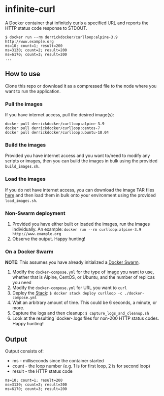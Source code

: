 # infinite-curl

A Docker container that infinitely curls a specified URL and reports the HTTP status code response to STDOUT.

```
$ docker run --rm derrickdocker/curlloop:alpine-3.9 http://www.example.org
ms=10; count=1; result=200
ms=3130; count=2; result=200
ms=6170; count=3; result=200
...
```

## How to use

Clone this repo or download it as a compressed file to the node where you want to run the application.

### Pull the images

If you have internet access, pull the desired image(s):

```
docker pull derrickdocker/curlloop:alpine-3.9
docker pull derrickdocker/curlloop:centos-7
docker pull derrickdocker/curlloop:ubuntu-18.04
```

### Build the images

Provided you have internet access and you want to/need to modify any scripts or images, then you can build the images in bulk using the provided `build_images.sh`.

### Load the images

If you do not have internet access, you can download the image TAR files [here]() and then load them in bulk onto your environment using the provided `load_images.sh`.

### Non-Swarm deployment

1. Provided you have either built or loaded the images, run the images individually. An example:
```docker run --rm curlloop:alpine-3.9 http://www.example.org```
1. Observe the output. Happy hunting! 

### On a Docker Swarm

**NOTE**: This assumes you have already initialized a [Docker Swarm](https://docs.docker.com/engine/swarm/).

1. Modify the `docker-compose.yml` for the type of [image](https://docs.docker.com/glossary/?term=image) you want to use, whether that is Alpine, CentOS, or Ubuntu, and the number of replicas you need
1. Modify the `docker-compose.yml` for URL you want to `curl`
1. Deploy the [Stack](https://docs.docker.com/engine/swarm/stack-deploy/):
```$ docker stack deploy curlloop -c ./docker-compose.yml```
1. Wait an arbitrary amount of time. This could be 6 seconds, a minute, or more.
1. Capture the logs and then cleanup:
```$ capture_logs_and_cleanup.sh```
1. Look at the resulting `docker-<ID>.logs files for non-200 HTTP status codes. Happy hunting!

## Output

Output consists of:
* ms - milliseconds since the container started
* count - the loop number (e.g. 1 is for first loop, 2 is for second loop)
* result - the HTTP status code

```
ms=10; count=1; result=200
ms=3130; count=2; result=200
ms=6170; count=3; result=200
```
